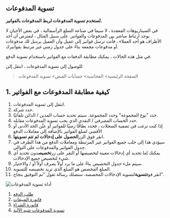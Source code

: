 ## تسوية المدفوعات

**تُستخدم تسوية المدفوعات لربط المدفوعات بالفواتير.**

في السيناريوهات المعقدة ، لا سيما في صناعة السلع الرأسمالية ، في بعض الأحيان لا يوجد ارتباط مباشر بين المدفوعات والفواتير. على سبيل المثال ، لنفترض أن أحد الأطراف هو أحد العملاء ، فأنت ترسل فواتير إلى عميل وأن العميل يرسل لك مدفوعات أو مدفوعات مجمعة بناءً على جدول زمني غير مرتبط بفواتيرك.

في مثل هذه الحالات ، يمكنك مطابقة الدفعات مع الفواتير باستخدام تسوية الدفع.

للوصول إلى تسوية المدفوعات ، انتقل إلى:

> الصفحة الرئيسية> المحاسبة> حسابات القبض> تسوية المدفوعات

## 1. كيفية مطابقة المدفوعات مع الفواتير

1. انتقل إلى تسوية المدفوعات.
2. حدد شركة.
3. حدد "نوع المجموعة" وحدد المجموعة. سيتم تحديد حساب المدين / الدائن تلقائيًا.
4. حدد الحساب المصرفي / النقدي الذي يجب تسوية المدفوعات مقابله.
5. إذا كنت ترغب في تصفية السجلات ، فحدد نطاقًا زمنيًا للفواتير أو عيِّن الحد الأدنى أو الأقصى لمبلغ الفواتير بالإضافة إلى معاملات الدفع
6. انقر فوق الزر**الحصول على إدخالات لم تتم تسويتها**.
7. سيؤدي هذا إلى جلب جميع الفواتير غير المرتبطة ومعاملات الدفع من هذا الطرف في جدول الفواتير والمدفوعات على التوالي.
8. يمكنك إما تحديد أي إدخالات معينة لتخصيصها أو النقر على زر**تخصيص**دون تحديد أي شيء لتخصيص جميع الإدخالات.
9. سيتم ملء جدول التخصيص بناءً على ما يرد أولاً يصرف أولاً أو / والاختيار.
10. المبلغ المخصص هو المبلغ الذي تريد تخصيصه للتسوية.
11. انقر فوق**تسوية**لتسوية الإدخالات المخصصة. ستصلك رسالة تقول "تم التوفيق بنجاح".

![أداة تسوية المدفوعات](https://docs.erpnext.com/files/payment_recon.gif)

1. [طلب الدفع](https://docs.erpnext.com/docs/v13/user/manual/en/accounts/payment-request)
2. [فاتورة المبيعات](https://docs.erpnext.com/docs/v13/user/manual/en/accounts/sales-invoice)
3. [فاتورة الشراء](https://docs.erpnext.com/docs/v13/user/manual/en/accounts/purchase-invoice)
4. [تسوية المدفوعات شبه الآلية](https://docs.erpnext.com/docs/v14/user/manual/en/accounts/semi-auto-payment-reconciliation)